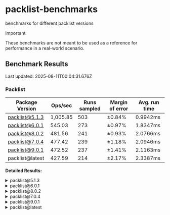 # packlist-benchmarks

benchmarks for different packlist versions

> [!IMPORTANT]
> These benchmarks are not meant to be used as a reference for performance in a real-world scenario.

<!-- bench:start -->

## Benchmark Results

Last updated: 2025-08-11T00:04:31.676Z

### Packlist

| Package Version | Ops/sec  | Runs sampled | Margin of error | Avg. run time |
| --------------- | -------- | ------------ | --------------- | ------------- |
| packlist@5.1.3  | 1,005.85 | 503          | ±0.84%          | 0.9942ms      |
| packlist@6.0.1  | 545.03   | 273          | ±0.97%          | 1.8347ms      |
| packlist@8.0.2  | 481.56   | 241          | ±0.93%          | 2.0766ms      |
| packlist@7.0.4  | 477.42   | 239          | ±1.18%          | 2.0946ms      |
| packlist@9.0.1  | 472.52   | 237          | ±1.41%          | 2.1163ms      |
| packlist@latest | 427.59   | 214          | ±2.17%          | 2.3387ms      |

**Detailed Results:**

<details><summary>packlist@5.1.3</summary>

- **Median:** 0.9692ms
- **Min:** 0.8864ms
- **Max:** 1.4905ms
- **Standard Deviation:** 0.0960ms
- **75th Percentile:** 0.9965ms
- **99th Percentile:** 1.3436ms
- **99.5th Percentile:** 1.3966ms
- **99.9th Percentile:** 1.4905ms

</details>

<details><summary>packlist@6.0.1</summary>

- **Median:** 1.7933ms
- **Min:** 1.6669ms
- **Max:** 2.6721ms
- **Standard Deviation:** 0.1505ms
- **75th Percentile:** 1.8390ms
- **99th Percentile:** 2.4125ms
- **99.5th Percentile:** 2.4399ms
- **99.9th Percentile:** 2.6721ms

</details>

<details><summary>packlist@8.0.2</summary>

- **Median:** 2.0351ms
- **Min:** 1.9135ms
- **Max:** 2.8857ms
- **Standard Deviation:** 0.1522ms
- **75th Percentile:** 2.0969ms
- **99th Percentile:** 2.8253ms
- **99.5th Percentile:** 2.8694ms
- **99.9th Percentile:** 2.8857ms

</details>

<details><summary>packlist@7.0.4</summary>

- **Median:** 2.0277ms
- **Min:** 1.9088ms
- **Max:** 3.1502ms
- **Standard Deviation:** 0.1948ms
- **75th Percentile:** 2.0870ms
- **99th Percentile:** 2.9718ms
- **99.5th Percentile:** 2.9895ms
- **99.9th Percentile:** 3.1502ms

</details>

<details><summary>packlist@9.0.1</summary>

- **Median:** 2.0477ms
- **Min:** 1.9179ms
- **Max:** 3.8619ms
- **Standard Deviation:** 0.2345ms
- **75th Percentile:** 2.1057ms
- **99th Percentile:** 2.9983ms
- **99.5th Percentile:** 3.1089ms
- **99.9th Percentile:** 3.8619ms

</details>

<details><summary>packlist@latest</summary>

- **Median:** 2.2344ms
- **Min:** 1.9599ms
- **Max:** 4.1240ms
- **Standard Deviation:** 0.3794ms
- **75th Percentile:** 2.3800ms
- **99th Percentile:** 4.0766ms
- **99.5th Percentile:** 4.0927ms
- **99.9th Percentile:** 4.1240ms

</details>

<!-- bench:end -->
